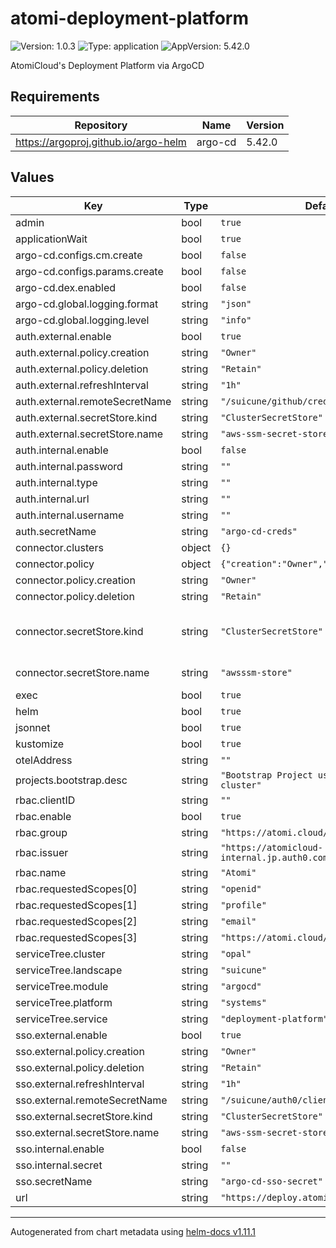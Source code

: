 # atomi-deployment-platform

![Version: 1.0.3](https://img.shields.io/badge/Version-1.0.3-informational?style=flat-square) ![Type: application](https://img.shields.io/badge/Type-application-informational?style=flat-square) ![AppVersion: 5.42.0](https://img.shields.io/badge/AppVersion-5.42.0-informational?style=flat-square)

AtomiCloud's Deployment Platform via ArgoCD

## Requirements

| Repository | Name | Version |
|------------|------|---------|
| https://argoproj.github.io/argo-helm | argo-cd | 5.42.0 |

## Values

| Key | Type | Default | Description |
|-----|------|---------|-------------|
| admin | bool | `true` |  |
| applicationWait | bool | `true` |  |
| argo-cd.configs.cm.create | bool | `false` |  |
| argo-cd.configs.params.create | bool | `false` |  |
| argo-cd.dex.enabled | bool | `false` |  |
| argo-cd.global.logging.format | string | `"json"` |  |
| argo-cd.global.logging.level | string | `"info"` |  |
| auth.external.enable | bool | `true` |  |
| auth.external.policy.creation | string | `"Owner"` |  |
| auth.external.policy.deletion | string | `"Retain"` |  |
| auth.external.refreshInterval | string | `"1h"` |  |
| auth.external.remoteSecretName | string | `"/suicune/github/credentials"` |  |
| auth.external.secretStore.kind | string | `"ClusterSecretStore"` |  |
| auth.external.secretStore.name | string | `"aws-ssm-secret-store"` |  |
| auth.internal.enable | bool | `false` |  |
| auth.internal.password | string | `""` |  |
| auth.internal.type | string | `""` |  |
| auth.internal.url | string | `""` |  |
| auth.internal.username | string | `""` |  |
| auth.secretName | string | `"argo-cd-creds"` |  |
| connector.clusters | object | `{}` |  |
| connector.policy | object | `{"creation":"Owner","deletion":"Retain"}` | Secret policy |
| connector.policy.creation | string | `"Owner"` | Creation policy |
| connector.policy.deletion | string | `"Retain"` | Deletion policy |
| connector.secretStore.kind | string | `"ClusterSecretStore"` | Kind of the Secret Store: ClusterSecretStore or SecretStore |
| connector.secretStore.name | string | `"awsssm-store"` | Name of the Secret Store |
| exec | bool | `true` |  |
| helm | bool | `true` |  |
| jsonnet | bool | `true` |  |
| kustomize | bool | `true` |  |
| otelAddress | string | `""` |  |
| projects.bootstrap.desc | string | `"Bootstrap Project used to setup the cluster"` |  |
| rbac.clientID | string | `""` |  |
| rbac.enable | bool | `true` |  |
| rbac.group | string | `"https://atomi.cloud/roles"` |  |
| rbac.issuer | string | `"https://atomicloud-internal.jp.auth0.com/"` |  |
| rbac.name | string | `"Atomi"` |  |
| rbac.requestedScopes[0] | string | `"openid"` |  |
| rbac.requestedScopes[1] | string | `"profile"` |  |
| rbac.requestedScopes[2] | string | `"email"` |  |
| rbac.requestedScopes[3] | string | `"https://atomi.cloud/roles"` |  |
| serviceTree.cluster | string | `"opal"` |  |
| serviceTree.landscape | string | `"suicune"` |  |
| serviceTree.module | string | `"argocd"` |  |
| serviceTree.platform | string | `"systems"` |  |
| serviceTree.service | string | `"deployment-platform"` |  |
| sso.external.enable | bool | `true` |  |
| sso.external.policy.creation | string | `"Owner"` |  |
| sso.external.policy.deletion | string | `"Retain"` |  |
| sso.external.refreshInterval | string | `"1h"` |  |
| sso.external.remoteSecretName | string | `"/suicune/auth0/client_secret"` |  |
| sso.external.secretStore.kind | string | `"ClusterSecretStore"` |  |
| sso.external.secretStore.name | string | `"aws-ssm-secret-store"` |  |
| sso.internal.enable | bool | `false` |  |
| sso.internal.secret | string | `""` |  |
| sso.secretName | string | `"argo-cd-sso-secret"` |  |
| url | string | `"https://deploy.atomi.cloud"` |  |

----------------------------------------------
Autogenerated from chart metadata using [helm-docs v1.11.1](https://github.com/norwoodj/helm-docs/releases/v1.11.1)